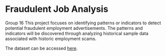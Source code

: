 # Fraudulent Job Analysis
Group 16
This project focuses on identifying patterns or indicators to detect potential fraudulent employment advertisements. 
The patterns and indicators will be discovered through analyzing historical sample data associated with historic employment scams.

The dataset can be accessed [here](https://drive.google.com/file/d/1c0MVfFrW8YL0qOqPvGya-2GmUoJpHc7f/view?usp=share_link).

